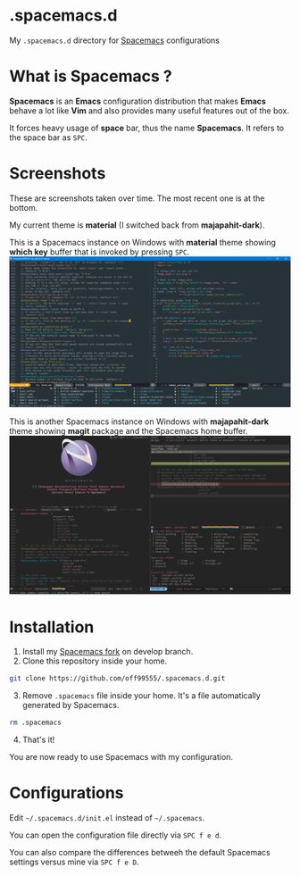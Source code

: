 # .spacemacs.d
My `.spacemacs.d` directory for [Spacemacs](https://github.com/syl20bnr/spacemacs)
configurations

# What is Spacemacs ?
**Spacemacs** is an **Emacs** configuration distribution that makes **Emacs**
behave a lot like **Vim** and also provides many useful features out of the box.

It forces heavy usage of **space** bar, thus the name **Spacemacs**. It refers
to the space bar as `SPC`.

# Screenshots
These are screenshots taken over time. The most recent one is at the bottom.

My current theme is **material** (I switched back from **majapahit-dark**).

This is a Spacemacs instance on Windows with **material** theme showing **which
key** buffer that is invoked by pressing `SPC`.
[![2016-12-12_23-42-18.png](screenshots/2016-12-12_23-42-18.png)
](screenshots/2016-12-12_23-42-18.png?raw=true)

This is another Spacemacs instance on Windows with **majapahit-dark** theme
showing **magit** package and the Spacemacs home buffer.
[![2016-12-13_21-35-23.png](screenshots/2016-12-13_21-35-23.png)
](screenshots/2016-12-13_21-35-23.png?raw=true)


# Installation
1. Install my [Spacemacs fork](https://github.com/off99555/spacemacs/tree/develop)
  on develop branch.
2. Clone this repository inside your home.

  ```bash
  git clone https://github.com/off99555/.spacemacs.d.git
  ```
3. Remove `.spacemacs` file inside your home.
  It's a file automatically generated by Spacemacs.

  ```bash
  rm .spacemacs
  ```
4. That's it!

  You are now ready to use Spacemacs with my configuration.

# Configurations
Edit `~/.spacemacs.d/init.el` instead of `~/.spacemacs`.

You can open the configuration file directly via `SPC f e d`.

You can also compare the differences betweeh the default Spacemacs settings
versus mine via `SPC f e D`.
